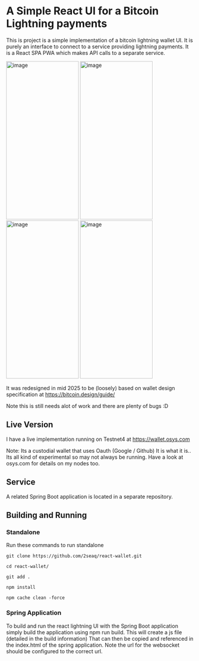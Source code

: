 # A Simple React UI for a Bitcoin Lightning payments

This is project is a simple implementation of a bitcoin lightning wallet UI. It is purely an interface to connect to a service providing lightning payments. It is a React SPA PWA which makes API calls to a separate service.

<img width="195" height="424" alt="image" src="https://github.com/user-attachments/assets/656111c0-fd7e-45b3-b523-0373902f5cd6" />
<img width="195" height="424" alt="image" src="https://github.com/user-attachments/assets/cf68ce78-5c17-4dff-8013-cec2f1f4ae1d" />
<img width="195" height="424" alt="image" src="https://github.com/user-attachments/assets/827cdfb7-47ce-484e-90ad-2d5b19a171fe" />
<img width="195" height="424" alt="image" src="https://github.com/user-attachments/assets/3b2325d3-6581-4f40-8924-6fc37cd12072" />

It was redesigned in mid 2025 to be (loosely) based on wallet design specification at https://bitcoin.design/guide/

Note this is still needs alot of work and there are plenty of bugs :D

## Live Version

I have a live implementation running on Testnet4 at https://wallet.osys.com

Note: Its a custodial wallet that uses Oauth (Google / Github) It is what it is.. Its all kind of experimental so may not always be running. Have a look at osys.com for details on my nodes too.

## Service

A related Spring Boot application is located in a separate repository.


## Building and Running

### Standalone
Run these commands to run standalone
```
git clone https://github.com/2seaq/react-wallet.git

cd react-wallet/

git add .

npm install

npm cache clean -force 
```

### Spring Application
To build and run the react lightning UI with the Spring Boot application simply build the application using npm run build. This will create a js file (detailed in the build information)
That can then be copied and referenced in the index.html of the spring application. Note the url for the websocket should be configured to the correct url.

